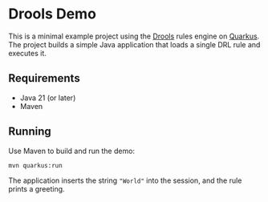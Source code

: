 # Drools Demo

This is a minimal example project using the [Drools](https://www.drools.org/) rules engine on [Quarkus](https://quarkus.io/). The project builds a simple Java application that loads a single DRL rule and executes it.

## Requirements

- Java 21 (or later)
- Maven

## Running

Use Maven to build and run the demo:

```bash
mvn quarkus:run
```

The application inserts the string `"World"` into the session, and the rule prints a greeting.
